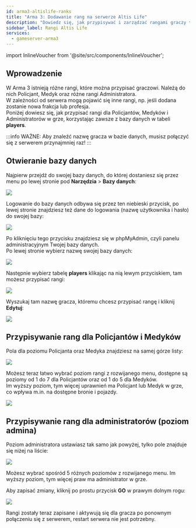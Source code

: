 ```yaml
---
id: arma3-altislife-ranks
title: "Arma 3: Dodawanie rang na serwerze Altis Life"
description: "Dowiedz się, jak przypisywać i zarządzać rangami graczy takimi jak Policjant, Medyk czy Admin w Arma 3, aby wzbogacić rozgrywkę i role na serwerze → Sprawdź teraz"
sidebar_label: Rangi Altis Life
services:
  - gameserver-arma3
---
```


import InlineVoucher from '@site/src/components/InlineVoucher';

## Wprowadzenie

W Arma 3 istnieją różne rangi, które można przypisać graczowi. Należą do nich Policjant, Medyk oraz różne rangi Administratora.  
W zależności od serwera mogą pojawić się inne rangi, np. jeśli dodana zostanie nowa frakcja lub profesja.  
Poniżej dowiesz się, jak przypisać rangi dla Policjantów, Medyków i Administratorów w grze, korzystając zawsze z bazy danych w tabeli **players**.

:::info
WAŻNE: Aby znaleźć nazwę gracza w bazie danych, musisz połączyć się z serwerem przynajmniej raz!
:::

<InlineVoucher />

## Otwieranie bazy danych

Najpierw przejdź do swojej bazy danych, do której dostaniesz się przez menu po lewej stronie pod **Narzędzia** > **Bazy danych**:

![](https://screensaver01.zap-hosting.com/index.php/s/Y8mZZ7JCNqr9zZM/preview)

Logowanie do bazy danych odbywa się przez ten niebieski przycisk, po lewej stronie znajdziesz też dane do logowania (nazwę użytkownika i hasło) do swojej bazy:

![](https://screensaver01.zap-hosting.com/index.php/s/3tta9MQ5XcdZk98/preview)

Po kliknięciu tego przycisku znajdziesz się w phpMyAdmin, czyli panelu administracyjnym Twojej bazy danych.  
Po lewej stronie wybierz nazwę swojej bazy danych:

![](https://screensaver01.zap-hosting.com/index.php/s/YfTpyoXmArbtBwb/preview)

Następnie wybierz tabelę **players** klikając na nią lewym przyciskiem, tam możesz przypisać rangi:

![](https://screensaver01.zap-hosting.com/index.php/s/A643Ds2LFjFCzba/preview)

Wyszukaj tam nazwę gracza, któremu chcesz przypisać rangę i kliknij **Edytuj**:

![](https://screensaver01.zap-hosting.com/index.php/s/KrnpZMyeiL8YXAm/preview)

## Przypisywanie rang dla Policjantów i Medyków

Pola dla poziomu Policjanta oraz Medyka znajdziesz na samej górze listy:

![](https://screensaver01.zap-hosting.com/index.php/s/z5KoxwqHf7XMcFd/preview)

Możesz teraz łatwo wybrać poziom rangi z rozwijanego menu, dostępne są poziomy od 1 do 7 dla Policjantów oraz od 1 do 5 dla Medyków.  
Im wyższy poziom, tym więcej uprawnień ma Policjant lub Medyk w grze, co wpływa m.in. na dostępne bronie i pojazdy.

![](https://screensaver01.zap-hosting.com/index.php/s/bKr4MHNy5LYnWYr/preview)

## Przypisywanie rang dla administratorów (poziom admina)

Poziom administratora ustawiasz tak samo jak powyżej, tylko pole znajduje się niżej na liście:

![](https://screensaver01.zap-hosting.com/index.php/s/fc5G93bWkdW7nAj/preview)

Możesz wybrać spośród 5 różnych poziomów z rozwijanego menu. Im wyższy poziom, tym więcej praw ma administrator w grze.

Aby zapisać zmiany, kliknij po prostu przycisk **GO** w prawym dolnym rogu:

![](https://screensaver01.zap-hosting.com/index.php/s/y85Zwq3J8zM9sFi/preview)

Rangi zostały teraz zapisane i aktywują się dla gracza po ponownym połączeniu się z serwerem, restart serwera nie jest potrzebny.

<InlineVoucher />